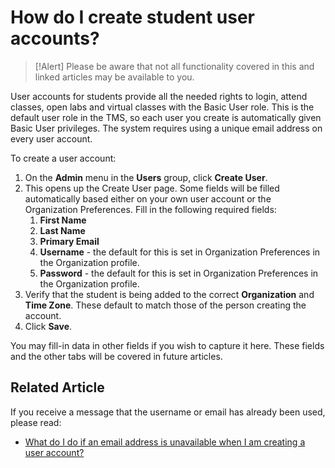 # How do I create student user accounts?

> [!Alert] Please be aware that not all functionality covered in this and linked articles may be available to you.

User accounts for students provide all the needed rights to login, attend classes, open labs and virtual classes with the Basic User role. This is the default user role in the TMS, so each user you create is automatically given Basic User privileges. The system requires using a unique email address on every user account.

To create a user account:
1. On the **Admin** menu in the **Users** group, click **Create User**. 
1. This opens up the Create User page. Some fields will be filled automatically based either on your own user account or the Organization Preferences. Fill in the following required fields: 
     1. **First Name**
     1. **Last Name**
     1. **Primary Email**
     1. **Username** - the default for this is set in Organization Preferences in the Organization profile.
     1. **Password** - the default for this is set in Organization Preferences in the Organization profile.
1. Verify that the student is being added to the correct **Organization** and **Time Zone**. These default to match those of the person creating the account.
1. Click **Save**.

You may fill-in data in other fields if you wish to capture it here. These fields and the other tabs will be covered in future articles.

## Related Article
If you receive a  message that the username or email has already been used, please read:
- [What do I do if an email address is unavailable when I am creating a user account?](email-address-unavailable.md)

